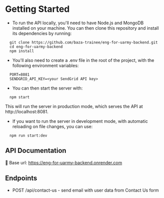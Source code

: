 # Getting Started

- To run the API locally, you'll need to have Node.js and MongoDB installed on your machine. You can then clone this repository and install its dependencies by running:

```
  git clone https://github.com/baza-trainee/eng-for-uarmy-backend.git
  cd eng-for-uarmy-backend
  npm install
```

- You'll also need to create a .env file in the root of the project, with the following environment variables:

```
  PORT=8081
  SENDGRID_API_KEY=<your SendGrid API key>
```

- You can then start the server with:

```
  npm start
```

This will run the server in production mode, which serves the API at http://localhost:8081.

- If you want to run the server in development mode, with automatic reloading on file changes, you can use:

```
  npm run start:dev
```

## API Documentation

🔗 Base url: https://eng-for-uarmy-backend.onrender.com

## Endpoints

- POST /api/contact-us - send email with user data from Contact Us form
